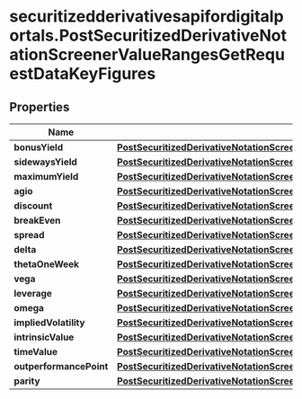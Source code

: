 # securitizedderivativesapifordigitalportals.PostSecuritizedDerivativeNotationScreenerValueRangesGetRequestDataKeyFigures

## Properties

Name | Type | Description | Notes
------------ | ------------- | ------------- | -------------
**bonusYield** | [**PostSecuritizedDerivativeNotationScreenerValueRangesGetRequestDataKeyFiguresBonusYield**](PostSecuritizedDerivativeNotationScreenerValueRangesGetRequestDataKeyFiguresBonusYield.md) |  | [optional] 
**sidewaysYield** | [**PostSecuritizedDerivativeNotationScreenerValueRangesGetRequestDataKeyFiguresSidewaysYield**](PostSecuritizedDerivativeNotationScreenerValueRangesGetRequestDataKeyFiguresSidewaysYield.md) |  | [optional] 
**maximumYield** | [**PostSecuritizedDerivativeNotationScreenerValueRangesGetRequestDataKeyFiguresMaximumYield**](PostSecuritizedDerivativeNotationScreenerValueRangesGetRequestDataKeyFiguresMaximumYield.md) |  | [optional] 
**agio** | [**PostSecuritizedDerivativeNotationScreenerValueRangesGetRequestDataKeyFiguresAgio**](PostSecuritizedDerivativeNotationScreenerValueRangesGetRequestDataKeyFiguresAgio.md) |  | [optional] 
**discount** | [**PostSecuritizedDerivativeNotationScreenerValueRangesGetRequestDataKeyFiguresDiscount**](PostSecuritizedDerivativeNotationScreenerValueRangesGetRequestDataKeyFiguresDiscount.md) |  | [optional] 
**breakEven** | [**PostSecuritizedDerivativeNotationScreenerValueRangesGetRequestDataKeyFiguresBreakEven**](PostSecuritizedDerivativeNotationScreenerValueRangesGetRequestDataKeyFiguresBreakEven.md) |  | [optional] 
**spread** | [**PostSecuritizedDerivativeNotationScreenerValueRangesGetRequestDataKeyFiguresSpread**](PostSecuritizedDerivativeNotationScreenerValueRangesGetRequestDataKeyFiguresSpread.md) |  | [optional] 
**delta** | [**PostSecuritizedDerivativeNotationScreenerValueRangesGetRequestDataKeyFiguresDelta**](PostSecuritizedDerivativeNotationScreenerValueRangesGetRequestDataKeyFiguresDelta.md) |  | [optional] 
**thetaOneWeek** | [**PostSecuritizedDerivativeNotationScreenerValueRangesGetRequestDataKeyFiguresThetaOneWeek**](PostSecuritizedDerivativeNotationScreenerValueRangesGetRequestDataKeyFiguresThetaOneWeek.md) |  | [optional] 
**vega** | [**PostSecuritizedDerivativeNotationScreenerValueRangesGetRequestDataKeyFiguresVega**](PostSecuritizedDerivativeNotationScreenerValueRangesGetRequestDataKeyFiguresVega.md) |  | [optional] 
**leverage** | [**PostSecuritizedDerivativeNotationScreenerValueRangesGetRequestDataKeyFiguresLeverage**](PostSecuritizedDerivativeNotationScreenerValueRangesGetRequestDataKeyFiguresLeverage.md) |  | [optional] 
**omega** | [**PostSecuritizedDerivativeNotationScreenerValueRangesGetRequestDataKeyFiguresOmega**](PostSecuritizedDerivativeNotationScreenerValueRangesGetRequestDataKeyFiguresOmega.md) |  | [optional] 
**impliedVolatility** | [**PostSecuritizedDerivativeNotationScreenerValueRangesGetRequestDataKeyFiguresImpliedVolatility**](PostSecuritizedDerivativeNotationScreenerValueRangesGetRequestDataKeyFiguresImpliedVolatility.md) |  | [optional] 
**intrinsicValue** | [**PostSecuritizedDerivativeNotationScreenerValueRangesGetRequestDataKeyFiguresIntrinsicValue**](PostSecuritizedDerivativeNotationScreenerValueRangesGetRequestDataKeyFiguresIntrinsicValue.md) |  | [optional] 
**timeValue** | [**PostSecuritizedDerivativeNotationScreenerValueRangesGetRequestDataKeyFiguresTimeValue**](PostSecuritizedDerivativeNotationScreenerValueRangesGetRequestDataKeyFiguresTimeValue.md) |  | [optional] 
**outperformancePoint** | [**PostSecuritizedDerivativeNotationScreenerValueRangesGetRequestDataKeyFiguresOutperformancePoint**](PostSecuritizedDerivativeNotationScreenerValueRangesGetRequestDataKeyFiguresOutperformancePoint.md) |  | [optional] 
**parity** | [**PostSecuritizedDerivativeNotationScreenerValueRangesGetRequestDataKeyFiguresParity**](PostSecuritizedDerivativeNotationScreenerValueRangesGetRequestDataKeyFiguresParity.md) |  | [optional] 


